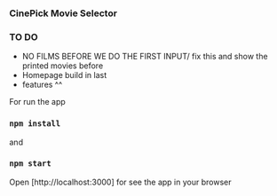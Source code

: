 ### CinePick Movie Selector

### TO DO


- NO FILMS BEFORE WE DO THE FIRST INPUT/ fix this and show the printed movies before  
- Homepage build in last 
- features ^^ 

For run the app 

### `npm install`


and 

### `npm start`

Open [http://localhost:3000] for see the app in your browser 



